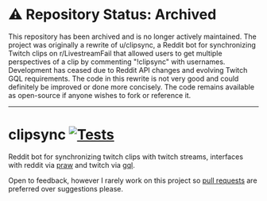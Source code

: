 # ⚠️ Repository Status: Archived

This repository has been archived and is no longer actively maintained. The project was originally a rewrite of u/clipsync, a Reddit bot for synchronizing Twitch clips on r/LivestreamFail that allowed users to get multiple perspectives of a clip by commenting "!clipsync" with usernames. Development has ceased due to Reddit API changes and evolving Twitch GQL requirements. The code in this rewrite is not very good and could definitely be improved or done more concisely. The code remains available as open-source if anyone wishes to fork or reference it.

---

# clipsync [![Tests](https://github.com/544146/clipsync/actions/workflows/python-app.yml/badge.svg)](https://github.com/544146/clipsync/actions/workflows/python-app.yml)

Reddit bot for synchronizing twitch clips with twitch streams, interfaces with reddit via [praw](https://github.com/praw-dev/praw) and twitch via [gql](https://gql.twitch.tv/gql).

Open to feedback, however I rarely work on this project so [pull requests](https://github.com/thomasasfk/clipsync/pulls) are preferred over suggestions please.
